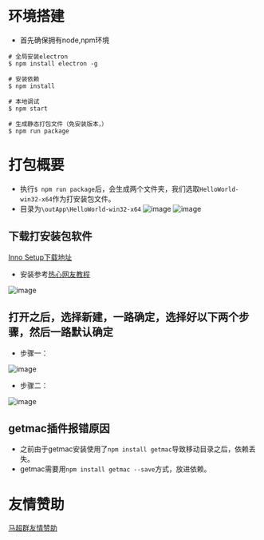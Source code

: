 # 环境搭建
- 首先确保拥有node,npm环境
```
# 全局安装electron
$ npm install electron -g

# 安装依赖
$ npm install

# 本地调试
$ npm start 

# 生成静态打包文件（免安装版本，）
$ npm run package

```

# 打包概要
- 执行`$ npm run package`后，会生成两个文件夹，我们选取`HelloWorld-win32-x64`作为打安装包文件。
- 目录为`\outApp\HelloWorld-win32-x64`
![image](https://user-images.githubusercontent.com/18028533/56497636-04cf2d00-6531-11e9-8652-2ed5b80b01c0.png)
![image](https://user-images.githubusercontent.com/18028533/56497248-5d052f80-652f-11e9-86fd-e890577bd6d6.png)

## 下载打安装包软件
[Inno Setup下载地址](https://pc.qq.com/detail/13/detail_1313.html)
- 安装参考[热心网友教程](https://www.cnblogs.com/kakayang/p/9559777.html)

![image](https://user-images.githubusercontent.com/18028533/56497449-1b28b900-6530-11e9-84fe-e92c9383f603.png)

## 打开之后，选择新建，一路确定，选择好以下两个步骤，然后一路默认确定
- 步骤一：

![image](https://user-images.githubusercontent.com/18028533/56497510-5fb45480-6530-11e9-9a67-6fb446c072b9.png)

- 步骤二：

![image](https://user-images.githubusercontent.com/18028533/56497569-ac982b00-6530-11e9-8988-f8bfca5545d4.png)

## getmac插件报错原因
- 之前由于getmac安装使用了`npm install getmac`导致移动目录之后，依赖丢失。
- getmac需要用`npm install getmac --save`方式，放进依赖。

# 友情赞助
[马超群友情赞助](https://note.youdao.com/ynoteshare1/index.html?id=522fe35f2a9047045200895b7383f03f&type=note)
